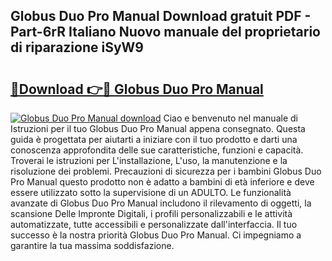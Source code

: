 ## Globus Duo Pro Manual Download gratuit PDF - Part-6rR Italiano Nuovo manuale del proprietario di riparazione iSyW9

# <h2><a href="http://df99luu.blite.top/?on=Globus+Duo+Pro+Manual">🔗Download 👉🔴 Globus Duo Pro Manual</a></h2>

[![Globus Duo Pro Manual download](https://i.imgur.com/lujVjoI.png)](http://df99luu.blite.top/?on=Globus+Duo+Pro+Manual)
Ciao e benvenuto nel manuale di Istruzioni per il tuo Globus Duo Pro Manual appena consegnato. Questa guida è progettata per aiutarti a iniziare con il tuo prodotto e darti una conoscenza approfondita delle sue caratteristiche, funzioni e capacità. Troverai le istruzioni per L'installazione, L'uso, la manutenzione e la risoluzione dei problemi. Precauzioni di sicurezza per i bambini Globus Duo Pro Manual questo prodotto non è adatto a bambini di età inferiore e deve essere utilizzato sotto la supervisione di un ADULTO. Le funzionalità avanzate di Globus Duo Pro Manual includono il rilevamento di oggetti, la scansione Delle Impronte Digitali, i profili personalizzabili e le attività automatizzate, tutte accessibili e personalizzate dall'interfaccia. Il tuo successo è la nostra priorità Globus Duo Pro Manual. Ci impegniamo a garantire la tua massima soddisfazione.
